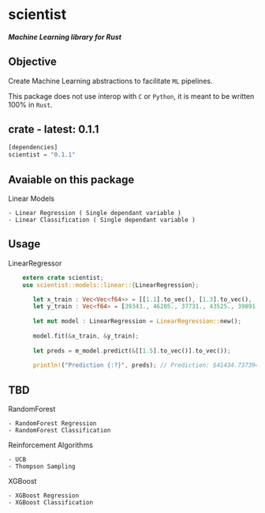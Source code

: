 # scientist

##### Machine Learning library for Rust

## Objective
Create Machine Learning abstractions to facilitate `ML` pipelines.

This package does not use interop with `C` or `Python`, it is meant to be written 100% in `Rust`.
## crate - latest: 0.1.1
```rust
[dependencies]
scientist = "0.1.1"
```


## Avaiable on this package

Linear Models
    
    - Linear Regression ( Single dependant variable )
    - Linear Classification ( Single dependant variable )
    
## Usage

LinearRegressor
```rust
    extern crate scientist;
    use scientist::models::linear::{LinearRegression};

       let x_train : Vec<Vec<f64>> = [[1.1].to_vec(), [1.3].to_vec(), [1.5].to_vec(), [2.0].to_vec(), [2.2].to_vec(), [2.9].to_vec(), [3.0].to_vec()].to_vec();
       let y_train : Vec<f64> = [39343., 46205., 37731., 43525., 39891., 56642., 60150.].to_vec();
   
       let mut model : LinearRegression = LinearRegression::new();
   
       model.fit(&x_train, &y_train);
   
       let preds = m_model.predict(&[[1.5].to_vec()].to_vec());
   
       println!("Prediction {:?}", preds); // Prediction: $41434.737394958
```    
    


## TBD
RandomForest
    
    - RandomForest Regression
    - RandomForest Classification
    
Reinforcement Algorithms
    
    - UCB
    - Thompson Sampling

XGBoost

    - XGBoost Regression
    - XGBoost Classification